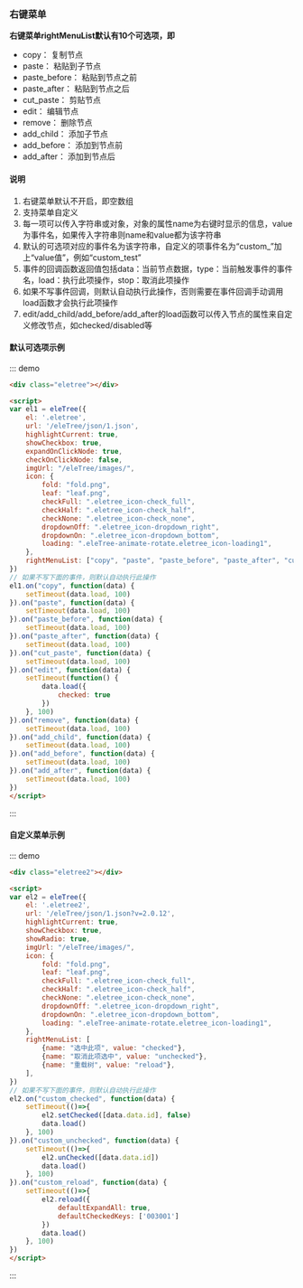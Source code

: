 ### 右键菜单

**右键菜单rightMenuList默认有10个可选项，即**
* copy：            复制节点
* paste：           粘贴到子节点
* paste_before：    粘贴到节点之前
* paste_after：     粘贴到节点之后
* cut_paste：       剪贴节点
* edit：            编辑节点
* remove：          删除节点
* add_child：       添加子节点
* add_before：      添加到节点前
* add_after：       添加到节点后

#### 说明

1. 右键菜单默认不开启，即空数组
2. 支持菜单自定义
3. 每一项可以传入字符串或对象，对象的属性name为右键时显示的信息，value为事件名，如果传入字符串则name和value都为该字符串
4. 默认的可选项对应的事件名为该字符串，自定义的项事件名为“custom_”加上“value值”，例如“custom_test”
5. 事件的回调函数返回值包括data：当前节点数据，type：当前触发事件的事件名，load：执行此项操作，stop：取消此项操作
6. 如果不写事件回调，则默认自动执行此操作，否则需要在事件回调手动调用load函数才会执行此项操作
7. edit/add_child/add_before/add_after的load函数可以传入节点的属性来自定义修改节点，如checked/disabled等

#### 默认可选项示例

::: demo
```html
<div class="eletree"></div>

<script>
var el1 = eleTree({
    el: '.eletree',
    url: '/eleTree/json/1.json',
    highlightCurrent: true,
    showCheckbox: true,
    expandOnClickNode: true,
    checkOnClickNode: false,
    imgUrl: "/eleTree/images/",
    icon: {
        fold: "fold.png",
        leaf: "leaf.png",
        checkFull: ".eletree_icon-check_full",
        checkHalf: ".eletree_icon-check_half",
        checkNone: ".eletree_icon-check_none",
        dropdownOff: ".eletree_icon-dropdown_right",
        dropdownOn: ".eletree_icon-dropdown_bottom",
        loading: ".eleTree-animate-rotate.eletree_icon-loading1",
    },
    rightMenuList: ["copy", "paste", "paste_before", "paste_after", "cut_paste", "edit", "remove", "add_child", "add_before", "add_after"],
})
// 如果不写下面的事件，则默认自动执行此操作
el1.on("copy", function(data) {
    setTimeout(data.load, 100)
}).on("paste", function(data) {
    setTimeout(data.load, 100)
}).on("paste_before", function(data) {
    setTimeout(data.load, 100)
}).on("paste_after", function(data) {
    setTimeout(data.load, 100)
}).on("cut_paste", function(data) {
    setTimeout(data.load, 100)
}).on("edit", function(data) {
    setTimeout(function() {
        data.load({
            checked: true
        })
    }, 100)
}).on("remove", function(data) {
    setTimeout(data.load, 100)
}).on("add_child", function(data) {
    setTimeout(data.load, 100)
}).on("add_before", function(data) {
    setTimeout(data.load, 100)
}).on("add_after", function(data) {
    setTimeout(data.load, 100)
})
</script>
```
:::

#### 自定义菜单示例

::: demo
```html
<div class="eletree2"></div>

<script>
var el2 = eleTree({
    el: '.eletree2',
    url: '/eleTree/json/1.json?v=2.0.12',
    highlightCurrent: true,
    showCheckbox: true,
    showRadio: true,
    imgUrl: "/eleTree/images/",
    icon: {
        fold: "fold.png",
        leaf: "leaf.png",
        checkFull: ".eletree_icon-check_full",
        checkHalf: ".eletree_icon-check_half",
        checkNone: ".eletree_icon-check_none",
        dropdownOff: ".eletree_icon-dropdown_right",
        dropdownOn: ".eletree_icon-dropdown_bottom",
        loading: ".eleTree-animate-rotate.eletree_icon-loading1",
    },
    rightMenuList: [
        {name: "选中此项", value: "checked"},
        {name: "取消此项选中", value: "unchecked"},
        {name: "重载树", value: "reload"},
    ],
})
// 如果不写下面的事件，则默认自动执行此操作
el2.on("custom_checked", function(data) {
    setTimeout(()=>{
        el2.setChecked([data.data.id], false)
        data.load()
    }, 100)
}).on("custom_unchecked", function(data) {
    setTimeout(()=>{
        el2.unChecked([data.data.id])
        data.load()
    }, 100)
}).on("custom_reload", function(data) {
    setTimeout(()=>{
        el2.reload({
            defaultExpandAll: true,
            defaultCheckedKeys: ['003001']
        })
        data.load()
    }, 100)
})
</script>
```
:::
